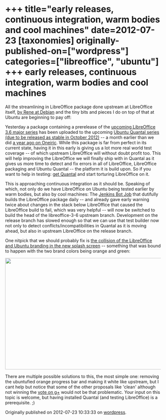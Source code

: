 +++
title="early releases, continuous integration, warm bodies and cool machines"
date=2012-07-23
[taxonomies]
originally-published-on=["wordpress"]
categories=["libreoffice", "ubuntu"]
+++
early releases, continuous integration, warm bodies and cool machines
=====================================================================

All the streamlining in LibreOffice package done upstream at LibreOffice itself, <a href="http://anonscm.debian.org/gitweb/?p=pkg-openoffice/libreoffice.git;a=shortlog;h=refs/heads/debian-experimental-3.6">by Rene at Debian</a> and the tiny bits and pieces I do on top of that at Ubuntu are beginning to pay off:

Yesterday a package containing a prerelease of the <a href="https://launchpad.net/ubuntu/+source/libreoffice/1:3.6.0~rc2-0ubuntu3">upcoming LibreOffice 3.6 major series</a> has been uploaded to the upcoming <a href="https://launchpad.net/ubuntu/quantal">Ubuntu Quantal series (due to be released as stable in October 2012)</a> -- a month earlier than we did <a href="https://launchpad.net/ubuntu/+source/libreoffice/1:3.4.1-4ubuntu1">a year ago on Oneiric</a>. While this package is far from perfect in its current state, having it in this early is giving us a lot more real world test coverage -- of which upstream LibreOffice will without doubt profit too. This will help improving the LibreOffice we will finally ship with in Quantal as it gives us more time to detect and fix errors in all of LibreOffice, LibreOffice packaging and Ubuntu Quantal -- the platform it is build upon. So if you want to help in testing: <a href="http://cdimage.ubuntu.com/daily-live/current/">get Quantal</a> and start torturing LibreOffice on it.

This is approaching continuous integration as it should be. Speaking of which, not only do we have LibreOffice on Ubuntu being tested earlier by warm bodies, but also by cool machines: The <a href="https://jenkins.qa.ubuntu.com/view/Quantal/view/All%20Quantal/job/quantal-pkg-libreoffice/">Jenkins Bot Job</a> that dutifully builds the LibreOffice package daily -- and already gave early warning twice about changes in the stack below LibreOffice that caused the LibreOffice build to fail, which was very helpful -- will now be switched to build the head of the libreoffice-3-6 upstream branch. Development on the release branch has slowed enough so that we can use that test builder now not only to detect conflicts/incompatibilities in Quantal as it is moving ahead, but also in upstream LibreOffice on the release branch.

One nitpick that we should probably fix is <a href="https://bugs.launchpad.net/ubuntu/+source/libreoffice/+bug/1026059">the collision of the LibreOffice and Ubuntu branding in the new splash screen</a> -- something that was bound to happen with the two brand colors being orange and green:

<img class="aligncenter" title="Green and Orange" src="https://launchpadlibrarian.net/110384495/Captura%20de%20pantalla%20de%202012-07-18%2008%3A32%3A41.png" alt="" width="544" height="361" />

There are multiple possible solutions to this, the most simple one: removing the ubuntufied orange progress bar and making it white like upstream, but I cant help but notice that some of the other proposals like 'clean' although not winning the <a href="//plus.google.com/102673546895803839652/posts/FRtrAazgb6W">vote on g+</a> would not be that problematic. Your input on this topic is welcome, but having installed Quantal (and testing LibreOffice) is a prerequisite. ;)

Originally published on 2012-07-23 10:33:33 on [wordpress](https://skyfromme.wordpress.com/2012/07/23/early-releases-continuous-integration-warm-bodies-and-cool-machines/).
